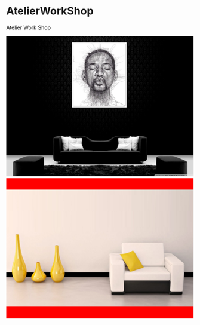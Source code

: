 # AtelierWorkShop
Atelier Work Shop 

![images](ScreenShots/7_10_2015_15h36m18s.png)
![images](ScreenShots/18_10_2015_17h36m50s.png)
